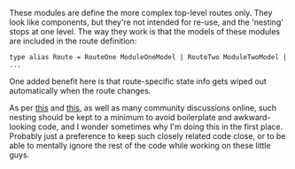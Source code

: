These modules are define the more complex top-level routes only. They look like components, but they're not intended for re-use, and the 'nesting' stops at one level. The way they work is that the models of these modules are included in the route definition:

`type alias Route = RouteOne ModuleOneModel | RouteTwo ModuleTwoModel | ...`

One added benefit here is that route-specific state info gets wiped out automatically when the route changes.

As per [this](https://guide.elm-lang.org/reuse/) and [this](https://www.elm-tutorial.org/en/02-elm-arch/06-composing.html), as well as many community discussions online, such nesting should be kept to a minimum to avoid boilerplate and awkward-looking code, and I wonder sometimes why I'm doing this in the first place. Probably just a preference to keep such closely related code close, or to be able to mentally ignore the rest of the code while working on these little guys.
